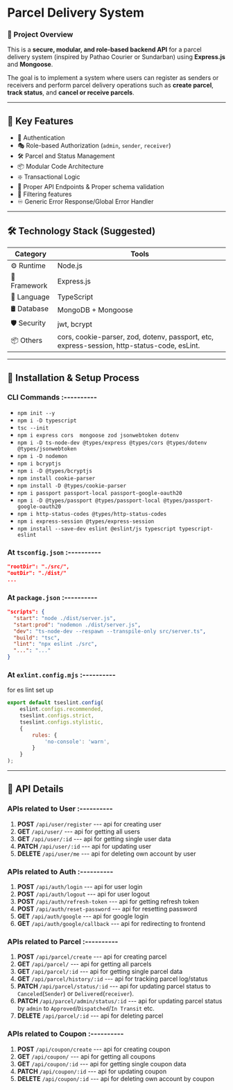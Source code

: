 # Parcel Delivery System

### **🎯 Project Overview**

This is a **secure, modular, and role-based backend API** for a parcel delivery system (inspired by Pathao Courier or Sundarban) using **Express.js** and **Mongoose**.

The goal is to implement a system where users can register as senders or receivers and perform parcel delivery operations such as **create parcel**, **track status**, and **cancel or receive parcels**.


* * *


## 🔑 Key Features

- 🔐 Authentication
- 🎭 Role-based Authorization (`admin`, `sender`, `receiver`)
- 🛠️ Parcel and Status Management
- 📦 Modular Code Architecture
- ❇️ Transactional Logic
- 🔁 Proper API Endpoints & Proper schema validation
- 🔎 Filtering features
- ♾️ Generic Error Response/Global Error Handler

* * *

## 🛠️ Technology Stack (Suggested)

| Category | Tools |
|---------|-------|
| ⚙️ Runtime | Node.js |
| 🔧 Framework | Express.js |
| 🧠 Language | TypeScript |
| 🛢️ Database | MongoDB + Mongoose |
| 🛡️ Security | jwt, bcrypt |
| 📦 Others | cors, cookie-parser, zod, dotenv, passport, etc, express-session, http-status-code, esLint. |


* * *


## 🧱 Installation & Setup Process
### CLI Commands :----------
- `npm init --y` 
- `npm i -D typescript`
- `tsc --init`
- `npm i express cors  mongoose zod jsonwebtoken dotenv`
- `npm i -D ts-node-dev @types/express @types/cors @types/dotenv @types/jsonwebtoken`
- `npm i -D nodemon`
- `npm i bcryptjs`
- `npm i -D @types/bcryptjs`
- `npm install cookie-parser`
- `npm install -D @types/cookie-parser`
- `npm i passport passport-local passport-google-oauth20`
- `npm i -D @types/passport @types/passport-local @types/passport-google-oauth20`
- `npm i http-status-codes @types/http-status-codes`
- `npm i express-session @types/express-session`
- `npm install --save-dev eslint @eslint/js typescript typescript-eslint`


### At `tsconfig.json` :----------
```json
"rootDir": "./src/",
"outDir": "./dist/"
...
```

### At `package.json` :----------
```json
"scripts": {
  "start": "node ./dist/server.js",    
  "start:prod": "nodemon ./dist/server.js", 
  "dev": "ts-node-dev --respawn --transpile-only src/server.ts",
  "build": "tsc",
  "lint": "npx eslint ./src",
  "...": "..."
}
```

### At `exlint.config.mjs` :----------
for es lint set up
```js
export default tseslint.config(
    eslint.configs.recommended,
    tseslint.configs.strict,
    tseslint.configs.stylistic,
    {
        rules: {
            'no-console': 'warn',
        }
    }
);
```


* * *

## 🧩 API Details
### APIs related to User :----------
 1. **POST** `/api/user/register` --- api for creating user
 2. **GET** `/api/user/` --- api for getting all users
 3. **GET** `/api/user/:id` --- api for getting single user data
 4. **PATCH** `/api/user/:id` --- api for updating user
 5. **DELETE** `/api/user/me` --- api for deleting own account by user


### APIs related to Auth :----------
 1. **POST** `/api/auth/login` --- api for user login
 2. **POST** `/api/auth/logout` --- api for user logout
 3. **POST** `/api/auth/refresh-token` --- api for getting refresh token
 4. **POST** `/api/auth/reset-password` --- api for resetting password
 5. **GET** `/api/auth/google` --- api for google login
 5. **GET** `/api/auth/google/callback` --- api for redirecting to frontend


### APIs related to Parcel :----------
 1. **POST** `/api/parcel/create` --- api for creating parcel
 2. **GET** `/api/parcel/` --- api for getting all parcels
 3. **GET** `/api/parcel/:id` --- api for getting single parcel data
 4. **GET** `/api/parcel/history/:id` --- api for tracking parcel log/status
 5. **PATCH** `/api/parcel/status/:id` --- api for updating parcel status to `Canceled`(`Sender`) or `Delivered`(`receiver`).
 6. **PATCH** `/api/parcel/admin/status/:id` --- api for updating parcel status by `admin` to `Approved`/`Dispatched`/`In Transit` etc.
 7. **DELETE** `/api/parcel/:id` --- api for deleting parcel


 ### APIs related to Coupon :----------
 1. **POST** `/api/coupon/create` --- api for creating coupon
 2. **GET** `/api/coupon/` --- api for getting all coupons
 3. **GET** `/api/coupon/:id` --- api for getting single coupon data
 4. **PATCH** `/api/coupon/:id` --- api for updating coupon
 5. **DELETE** `/api/coupon/:id` --- api for deleting own account by coupon





